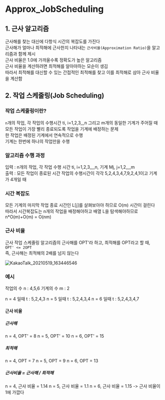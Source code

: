 # Approx_JobScheduling
## 1. 근사 알고리즘
근사해를 찾는 대신에 다항식 시간의 복잡도를 가진다</br>
근사해가 얼마나 최적해에 근사한지 나타내는 ```근사비율(Approximation Ratio)```을 알고리즘과 함께 제시</br>
근사 비율은 1.0에 가까울수록 정확도가 높은 알고리즘</br>
근사 비율을 계산하려면 최적해를 알아야하는 모순이 생김</br>
따라서 최적해를 대신할 수 있는 간접적인 최적해를 찾고 이를 최적해로 삼아 근사 비율을 계산함

## 2. 작업 스케줄링(Job Scheduling)
### 작업 스케줄링이란?
```n```개의 작업, 각 작업의 수행시간 ti, i=1,2,3,,,n 그리고 m개의 동일한 기계가 주어질 때 모든 작업이 가장 빨리 종료되도록 작업을 기계에 배정하는 문제
</br>한 작업은 배정된 기계에서 연속적으로 수행
</br>기계는 한번에 하나의 작업만을 수행

### 알고리즘 수행 과정
입력 : n개의 작업, 각 작업 수행 시간 ti, i=1,2,3,,,,n, 기계 Mj, j=1,2,,,,m</br>
출력 : 모든 작업이 종료된 시간
작업의 수행시간이 각각 5,2,4,3,4,7,9,2,4,1이고 기계가 4개일 때

### 시간 복잡도
 모든 기계의 마지막 작업 종료 시간인 L[j]를 살펴보아야 하므로 O(m) 시간이 걸린다</br>
따라서 시간복잡도는 n개의 작업을 배정해야하고 배열 L을 탐색해야하므로 n*O(m)+O(m) = O(nm)

### 근사 비율
근사 작업 스케줄링 알고리즘의 근사해를 OPT'라 하고, 최적해를 OPT라고 할 때,</br>
```OPT' <= 2OPT```</br>
즉, 근사해는 최적해의 2배를 넘지 않는다

![KakaoTalk_20210519_163446546](https://user-images.githubusercontent.com/80522538/118791702-eb486d00-b8d1-11eb-9129-9049609754f1.jpg)</br>

### 예시
작업의 수 n : 4,5,6
기계의 수 m : 2

n = 4 일때 t : 5,2,4,3
n = 5 일때 t : 5,2,4,3,4
n = 6 일때 t : 5,2,4,3,4,7

#### 근사 비율
##### 근사해
n = 4, OPT' = 8
n = 5, OPT' = 10
n = 6, OPT' = 15

##### 최적해
n = 4, OPT = 7
n = 5, OPT = 9 
n = 6, OPT = 13

##### 근사비율 = 근사해 / 최적해
n = 4, 근사 비율 = 1.14
n = 5, 근사 비율 = 1.1
n = 6, 근사 비율 = 1.15
 -> 근사 비율이 1에 가깝다
